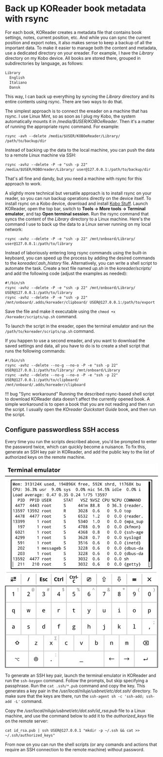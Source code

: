 # Back up KOReader book metadata with rsync

For each book, KOReader creates a metadata file that contains book settings, notes, current position, etc. And while you can sync the current position and export notes, it also makes sense to keep a backup of all the important data. To make it easier to manage both the content and metadata, use a dedicated directory on your ereader. For example, I have the _Library_ directory on my Kobo device. All books are stored there, grouped in subdirectories by language, as follows:

```
Library
  English
  Italiano
  Dansk
```

This way, I can back up everything by syncing the _Library_ directory and its entire contents using rsync. There are two ways to do that.

The simplest approach is to connect the ereader on a machine that has rsync. I use Linux Mint, so as soon as I plug my Kobo, the system automatically mounts it in _/media/$USER/KOBOeReader_. Then it's a matter of running the appropriate rsync command. For example:

```
rsync -avh --delete /media/$USER/KOBOeReader/Library/ /path/to/backup/dir
```

Instead of backing up the data to the local machine, you can push the data to a remote Linux machine via SSH:

```
rsync -avhz --delete -P -e "ssh -p 22" /media/$USER/KOBOreader/Library/ user@127.0.0.1:/path/to/backup/dir
```

That's all fine and dandy, but you need a machine with rsync for this approach to work.

A slightly more technical but versatile approach is to install rsync on your reader, so you can run backup operations directly on the device itself. To install rsync on a Kobo device, download and install [Kobo Stuff](https://www.mobileread.com/forums/showthread.php?t=254214). Launch KOReader, open the top bar, switch to **Tools -> More tools -> Terminal emulator**, and tap **Open terminal session**. Run the rsync command that syncs the content of the _Library_ directory to a Linux machine. Here's the command I use to back up the data to a Linux server running on my local network:

```
rsync -avhz --delete -P -e "ssh -p 22" /mnt/onboard/Library/ user@127.0.0.1:/path/to/library
```

Instead of laboriously entering long rsync commands using the built-in keyboard, you can speed up the process by adding the desired commands to the _koreader/.ash\_history_ file. Alternatively, you can write a shell script to automate the task. Create a text file named _up.sh_ in the _koreader/scripts/_ and add the following code (adjust the examples as needed):

```
#!/bin/sh
rsync -avhz --delete -P -e "ssh -p 22" /mnt/onboard/Library/ USER@127.0.0.1:/path/to/library
rsync -avhz --delete -P -e "ssh -p 22" /mnt/onboard/.adds/koreader/clipboard/ USER@127.0.0.1:/path/to/export
```

Save the file and make it executable using the `chmod +x /koreader/scripts/up.sh` command.

To launch the script in the ereader, open the terminal emulator and run the `/path/to/koreader/scripts/up.sh` command.

If you happen to use a second ereader, and you want to download the saved settings and data, all you have to do is to create a shell script that runs the following commands:

```
#!/bin/sh
rsync -avhz --delete --no-g --no-o -P -e "ssh -p 22" USER@127.0.0.1:/path/to/library/ /mnt/onboard/Library
rsync -avhz --delete --no-g --no-o -P -e "ssh -p 22" USER@127.0.0.1:/path/to/clipboard/ /mnt/onboard/.adds/koreader/clipboard
```

!!! bug "Sync workaround"
    Running the described rsync-based shell script to download KOReader data doesn't affect the currently opened book. A simple workaround is to open a book that you are not reading and then run the script. I usually open the _KOreader Quickstart Guide_ book, and then run the script.

## Configure passwordless SSH access

Every time you run the scripts described above, you'd be prompted to enter the password twice, which can quickly become a nuisance. To fix this, generate an SSH key pair in KOReader, and add the public key to the list of authorized keys on the remote machine.

![](img/terminal.png)

To generate an SSH key pair, launch the terminal emulator in KOReader and run the `ssh-keygen` command. Follow the prompts, but skip specifying a passphrase. Run the `cat .ssh/*.pub` command and copy the key. This generates a key pair in the _/usr/local/niluje/usbnet/etc/dot.ssh/_ directory. To make sure that the keys are there, run the `ssh-agent sh -c 'ssh-add; ssh-add -L'` command.

Copy the _/usr/local/niluje/usbnet/etc/dot.ssh/id_rsa.pub_ file to a Linux machine, and use the command below to add it to the 
_authorized\_keys_ file on the remote server:

```
cat id_rsa.pub | ssh USER@127.0.0.1 "mkdir -p ~/.ssh && cat >> ~/.ssh/authorized_keys"
```

From now on you can run the shell scripts (or any comands and actions that require an SSH connection to the remote machine) without password.
